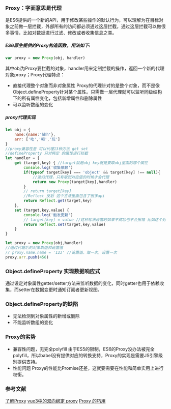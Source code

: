 ### Proxy：字面意思是代理
是ES6提供的一个新的API，用于修改某些操作的默认行为，可以理解为在目标对象之前做一层拦截，外部所有的访问都必须通过这层拦截，通过这层拦截可以做很多事情，比如对数据进行过滤、修改或者收集信息之类。
##### ES6原生提供的Proxy构造函数，用法如下:
```javascript
var proxy = new Proxy(obj, handler)
```
其中obj为Proxy要拦截的对象，handler用来定制拦截的操作，返回一个新的代理对象proxy；Proxy代理特点：
- 直接代理整个对象而非对象属性
Proxy的代理针对的是整个对象，而不是像Object.defineProperty针对某个属性。只需做一层代理就可以监听同级结构下的所有属性变化，包括新增属性和删除属性
- 可以监听数组的变化
##### proxy代理实现

```javascript
let obj = {
    name:{name:'hhh'},
    arr: ['吃','喝','玩']
}
//proxy兼容性差 可以代理13种方法 get set
//defineProperty 只对特定 的属性进行拦截 
let handler = {
    get (target,key) { //target就是obj key就是要取obj里面的哪个属性
        console.log('收集依赖')
        if(typeof target[key] === 'object' && target[key] !== null){
            //递归代理，只有取到对应值的时候才会代理
            return new Proxy(target[key],handler)
        }
        // return target[key]
        //Reflect 反射 这个方法里面包含了很多api
        return Reflect.get(target,key)
    },
    set (target,key,value) {
        console.log('触发更新')
        // target[key] = value //这种写法设置时如果不成功也不会报错 比如这个对象默认不可配置
        return Reflect.set(target,key,value)
    }
}

let proxy = new Proxy(obj,handler)
//通过代理后的对象取值和设置值
// proxy.name.name = '123' //设置值，取一次，设置一次
proxy.arr.push(456)
```
### Object.defineProperty 实现数据响应式
通过设定对象属性getter/setter方法来监听数据的变化，同时getter也用于依赖收集，而setter在数据变更时通知订阅者更新视图。
### Object.defineProperty的缺陷
- 无法检测到对象属性的新增或删除
- 不能监听数组的变化
### Proxy的劣势
- 兼容性问题，无完全polyfill
由于ES5的限制，ES6的Proxy没办法被完全polyfill，所以babel没有提供对应的转换支持，Proxy的实现是需要JS引擎级别提供支持。
- 性能问题
Proxy的性能比Promise还差，这就要需要在性能和简单实用上进行权衡。

### 参考文献

[了解Proxy](https://www.cnblogs.com/wonyun/p/11699397.html)
[vue3中的双向绑定 proxy](https://www.cnblogs.com/lyt0207/p/12540091.html)
[Proxy 的巧用](https://juejin.im/post/6844904012790120462)
